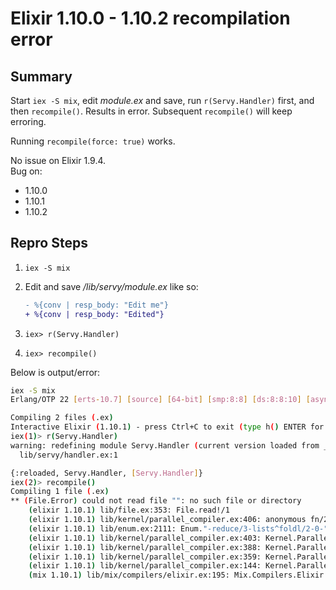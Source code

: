 # Elixir 1.10.0 - 1.10.2 recompilation error

## Summary

Start `iex -S mix`, edit _module.ex_ and save, run `r(Servy.Handler)` first, and then `recompile()`. Results in error. Subsequent `recompile()` will keep erroring.

Running `recompile(force: true)` works.

No issue on Elixir 1.9.4.  
Bug on:

- 1.10.0
- 1.10.1
- 1.10.2

## Repro Steps

1. `iex -S mix`
2. Edit and save _/lib/servy/module.ex_ like so:

    ```diff
    - %{conv | resp_body: "Edit me"}
    + %{conv | resp_body: "Edited"}
    ```

3. `iex> r(Servy.Handler)`
4. `iex> recompile()`

Below is output/error:

```bash
iex -S mix
Erlang/OTP 22 [erts-10.7] [source] [64-bit] [smp:8:8] [ds:8:8:10] [async-threads:1] [hipe]

Compiling 2 files (.ex)
Interactive Elixir (1.10.1) - press Ctrl+C to exit (type h() ENTER for help)
iex(1)> r(Servy.Handler)
warning: redefining module Servy.Handler (current version loaded from _build/dev/lib/servy/ebin/Elixir.Servy.Handler.beam)
  lib/servy/handler.ex:1

{:reloaded, Servy.Handler, [Servy.Handler]}
iex(2)> recompile()
Compiling 1 file (.ex)
** (File.Error) could not read file "": no such file or directory
    (elixir 1.10.1) lib/file.ex:353: File.read!/1
    (elixir 1.10.1) lib/kernel/parallel_compiler.ex:406: anonymous fn/2 in Kernel.ParallelCompiler.checker_runtime_modules/1
    (elixir 1.10.1) lib/enum.ex:2111: Enum."-reduce/3-lists^foldl/2-0-"/3
    (elixir 1.10.1) lib/kernel/parallel_compiler.ex:403: Kernel.ParallelCompiler.checker_runtime_modules/1
    (elixir 1.10.1) lib/kernel/parallel_compiler.ex:388: Kernel.ParallelCompiler.maybe_check_modules/3
    (elixir 1.10.1) lib/kernel/parallel_compiler.ex:359: Kernel.ParallelCompiler.write_and_verify_modules/4
    (elixir 1.10.1) lib/kernel/parallel_compiler.ex:144: Kernel.ParallelCompiler.spawn_workers/3
    (mix 1.10.1) lib/mix/compilers/elixir.ex:195: Mix.Compilers.Elixir.compile_manifest/9
```
